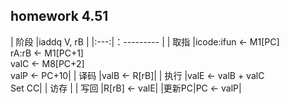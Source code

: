 ## homework 4.51

| 阶段 |iaddq V, rB |
|:---:|：--------- |
| 取指 |icode:ifun <- M1[PC]<br>rA:rB <- M1[PC+1]<br>valC <- M8[PC+2]<br>valP <- PC+10|
| 译码 |valB <- R[rB]|
| 执行 |valE <- valB + valC<br>Set CC|
| 访存 |
| 写回 |R[rB] <- valE|
|更新PC|PC <- valP|